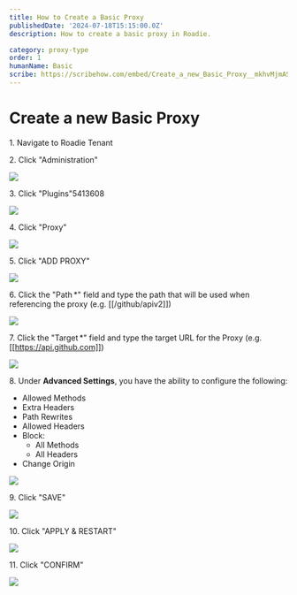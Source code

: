 ```yaml
---
title: How to Create a Basic Proxy
publishedDate: '2024-07-18T15:15:00.0Z'
description: How to create a basic proxy in Roadie.

category: proxy-type
order: 1
humanName: Basic
scribe: https://scribehow.com/embed/Create_a_new_Basic_Proxy__mkhvMjmAS1uz2u9gGstsQw?skipIntro=true&removeLogo=true
---
```


# Create a new Basic Proxy

1\. Navigate to Roadie Tenant


2\. Click "Administration"

![](https://ajeuwbhvhr.cloudimg.io/colony-recorder.s3.amazonaws.com/files/2024-07-15/4b7d6910-d3d5-4cf9-817d-8dc7f49f70f7/ascreenshot.jpeg?tl_px=0,408&br_px=859,889&force_format=png&width=860&wat_scale=76&wat=1&wat_opacity=0.7&wat_gravity=northwest&wat_url=https://colony-recorder.s3.us-west-1.amazonaws.com/images/watermarks/FB923C_standard.png&wat_pad=80,366)


3\. Click "Plugins"5413608

![](https://ajeuwbhvhr.cloudimg.io/colony-recorder.s3.amazonaws.com/files/2024-07-15/b4b7d5d6-6d11-478f-82da-a67246d04f9a/ascreenshot.jpeg?tl_px=0,362&br_px=859,843&force_format=png&width=860&wat_scale=76&wat=1&wat_opacity=0.7&wat_gravity=northwest&wat_url=https://colony-recorder.s3.us-west-1.amazonaws.com/images/watermarks/FB923C_standard.png&wat_pad=308,212)


4\. Click "Proxy"

![](https://ajeuwbhvhr.cloudimg.io/colony-recorder.s3.amazonaws.com/files/2024-07-15/8417eaed-59b6-40d0-8ba8-bc7fd3f36569/ascreenshot.jpeg?tl_px=0,305&br_px=859,786&force_format=png&width=860&wat_scale=76&wat=1&wat_opacity=0.7&wat_gravity=northwest&wat_url=https://colony-recorder.s3.us-west-1.amazonaws.com/images/watermarks/FB923C_standard.png&wat_pad=286,212)


5\. Click "ADD PROXY"

![](https://ajeuwbhvhr.cloudimg.io/colony-recorder.s3.amazonaws.com/files/2024-07-15/0d69c553-e320-42bb-ad9c-72613be76029/ascreenshot.jpeg?tl_px=665,281&br_px=1525,762&force_format=png&width=860&wat_scale=76&wat=1&wat_opacity=0.7&wat_gravity=northwest&wat_url=https://colony-recorder.s3.us-west-1.amazonaws.com/images/watermarks/FB923C_standard.png&wat_pad=705,212)


6\. Click the "Path \*" field and type the path that will be used when referencing the proxy (e.g. [[/github/apiv2]])

![](https://ajeuwbhvhr.cloudimg.io/colony-recorder.s3.amazonaws.com/files/2024-07-15/efbfd64a-e425-4dc5-8039-ce3f83771d1f/ascreenshot.jpeg?tl_px=253,352&br_px=1113,833&force_format=png&width=860&wat_scale=76&wat=1&wat_opacity=0.7&wat_gravity=northwest&wat_url=https://colony-recorder.s3.us-west-1.amazonaws.com/images/watermarks/FB923C_standard.png&wat_pad=402,212)


7\. Click the "Target \*" field and type the target URL for the Proxy (e.g. [[https://api.github.com]])

![](https://ajeuwbhvhr.cloudimg.io/colony-recorder.s3.amazonaws.com/files/2024-07-15/a699d2bc-9b33-4ff0-86a9-0475148464e4/ascreenshot.jpeg?tl_px=274,202&br_px=1134,683&force_format=png&width=860&wat_scale=76&wat=1&wat_opacity=0.7&wat_gravity=northwest&wat_url=https://colony-recorder.s3.us-west-1.amazonaws.com/images/watermarks/FB923C_standard.png&wat_pad=402,212)


8\. Under **Advanced Settings**, you have the ability to configure the following:

- Allowed Methods
- Extra Headers
- Path Rewrites
- Allowed Headers
- Block:
  - All Methods
  - All Headers
- Change Origin

![](https://colony-recorder.s3.amazonaws.com/files/2024-07-15/29b45b79-b380-47b6-8f1b-8bd272f0875f/stack_animation.webp)


9\. Click "SAVE"

![](https://ajeuwbhvhr.cloudimg.io/colony-recorder.s3.amazonaws.com/files/2024-07-15/55fc170f-fa44-4472-8b34-ec56776dc6c2/ascreenshot.jpeg?tl_px=201,361&br_px=1061,842&force_format=png&width=860&wat_scale=76&wat=1&wat_opacity=0.7&wat_gravity=northwest&wat_url=https://colony-recorder.s3.us-west-1.amazonaws.com/images/watermarks/FB923C_standard.png&wat_pad=402,212)


10\. Click "APPLY & RESTART"

![](https://ajeuwbhvhr.cloudimg.io/colony-recorder.s3.amazonaws.com/files/2024-07-15/5ed54174-c383-4514-8e21-9f4574b66d56/ascreenshot.jpeg?tl_px=319,408&br_px=1179,889&force_format=png&width=860&wat_scale=76&wat=1&wat_opacity=0.7&wat_gravity=northwest&wat_url=https://colony-recorder.s3.us-west-1.amazonaws.com/images/watermarks/FB923C_standard.png&wat_pad=402,280)


11\. Click "CONFIRM"

![](https://ajeuwbhvhr.cloudimg.io/colony-recorder.s3.amazonaws.com/files/2024-07-15/ed9178a7-09ba-4132-afc9-971ab6cf1aa4/ascreenshot.jpeg?tl_px=574,272&br_px=1434,753&force_format=png&width=860&wat_scale=76&wat=1&wat_opacity=0.7&wat_gravity=northwest&wat_url=https://colony-recorder.s3.us-west-1.amazonaws.com/images/watermarks/FB923C_standard.png&wat_pad=402,212)